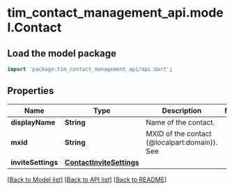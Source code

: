 # tim_contact_management_api.model.Contact

## Load the model package
```dart
import 'package:tim_contact_management_api/api.dart';
```

## Properties
Name | Type | Description | Notes
------------ | ------------- | ------------- | -------------
**displayName** | **String** | Name of the contact. | 
**mxid** | **String** | MXID of the contact (@localpart:domain)). See  | 
**inviteSettings** | [**ContactInviteSettings**](ContactInviteSettings.md) |  | 

[[Back to Model list]](../README.md#documentation-for-models) [[Back to API list]](../README.md#documentation-for-api-endpoints) [[Back to README]](../README.md)



